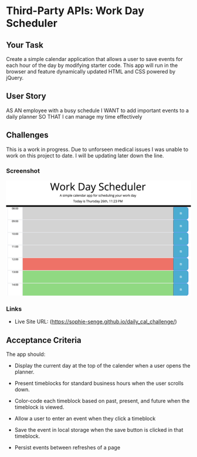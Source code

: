 # Third-Party APIs: Work Day Scheduler

## Your Task

Create a simple calendar application that allows a user to save events for each hour of the day by modifying starter code. This app will run in the browser and feature dynamically updated HTML and CSS powered by jQuery.


## User Story


AS AN employee with a busy schedule
I WANT to add important events to a daily planner
SO THAT I can manage my time effectively


## Challenges
This is a work in progress. Due to unforseen medical issues I was unable to work on this project to date. I will be updating later down the line.

### Screenshot

![](./Assets/Screenshot%202023-01-26%20at%2011.23.36%20PM.png)

### Links

- Live Site URL: (https://sophie-senge.github.io/daily_cal_challenge/)


## Acceptance Criteria

The app should:

* Display the current day at the top of the calender when a user opens the planner.
 
* Present timeblocks for standard business hours when the user scrolls down.
 
* Color-code each timeblock based on past, present, and future when the timeblock is viewed.
 
* Allow a user to enter an event when they click a timeblock

* Save the event in local storage when the save button is clicked in that timeblock.

* Persist events between refreshes of a page



